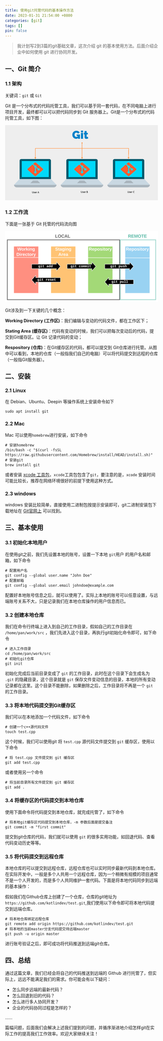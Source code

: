 ```yaml
---
title: 使用git托管代码的基本操作方法
date: 2023-01-31 21:54:00 +0800
categories: [git]
tags: []
pin: false
---
```


> 我计划写2到3篇的git基础文章，这次介绍 git 的基本使用方法。后面介绍企业中如何使用 git 进行协同开发。

## 一、Git 简介

### 1.1 架构

关键词：`git` 或 `Git`

Git 是一个分布式的代码托管工具，我们可以基于同一套代码，在不同电脑上进行项目开发，最终都可以可以把代码同步到 Git 服务器上。Git是一个分布式的代码托管工具，如下图：

![01.png](/img/git/01-01.png)

### 1.2 工作流

下面是一张基于 Git 托管的代码流向图

![02.png](/img/git/01-02.png)

Git涉及到一下关键的几个概念：

**Working Directory (工作区)**：我们编辑与变动的代码文件，都在工作区下；

**Stating Area (缓存区)**：代码有变动的时候，我们可以把每次变动后的代码，提交到Git缓存区。让 Git 记录代码的变动；

**Respository (仓库)**：在Git缓存区的代码，都可以提交到 Git仓库进行托管。从图中可以看到，本地的仓库（一般指我们自己的电脑）可以将代码提交到远程的仓库（一般指Git服务器）。

## 二、安装

### 2.1 Linux

在 Debian、Ubuntu、Deepin 等操作系统上安装命令如下

```shell
sudo apt install git
```

### 2.2 Mac

Mac 可以使用`homebrew`进行安装，如下命令

```shell
# 安装homebrew
/bin/bash -c "$(curl -fsSL https://raw.githubusercontent.com/Homebrew/install/HEAD/install.sh)"
# 安装git
brew install git
```

或者安装 [xcode 工具包](https://developer.apple.com/xcode/)，`xcode`工具包包含了`git`，要注意的是，`xcode` 安装时间可能比较长，推荐在网络环境很好的前提下使用这种方式。

### 2.3 windows

windows 安装比较简单，直接使用二进制包按提示安装即可，git二进制安装包下载地址在 [Git官网上](https://git-scm.com/downloads) 可以找到。

## 三、基本使用

### 3.1 初始化本地用户

在使用git之前，我们先设置本地的账号，设置一下本地 `git`用户 的用户名和邮箱，如下命令

```shell
# 配置用户名
git config --global user.name "John Doe"
# 配置邮箱
git config --global user.email johndoe@example.com
```

配置好本地账号信息之后，就可以使用了。实际上本地的账号可以任意设置，与远端账号关系不大，只是记录我们在本地仓库操作的用户信息而已。

### 3.2 创建本地仓库

我们在命令行终端上进入到自己的工作目录，假如自己的工作目录在 `/home/pan/work/src` ，我们先进入这个目录，再执行git初始化命令即可，如下命令

```shell
# 进入工作目录
cd /home/pan/work/src
# 初始化git仓库
git init
```

初始化完成后当前目录变成了 `git` 的工作目录，此时在这个目录下会生成名为 `.git` 的隐藏目录，这个目录就是 `git` 保存文件变动信息的目录，本地的所有变动记录都在这里。这个目录不能删除，如果删除之后，工作目录将不再是一个 `git` 的工作目录。

### 3.3 将本地代码提交到Git缓存区

我们可以在本地添加一个代码文件，如下命令

```shell
# 创建一个c++源代码文件
touch test.cpp
```

这个时候，我们可以使用git 将 `test.cpp` 源代码文件提交到 `git` 缓存区，使用以下命令

```shell
# 将 test.cpp 文件提交到 git 缓存区
git add test.cpp
```

或者使用另一个命令

```shell
# 将当前目录所有文件提交到 git 缓存区
git add .
```

### 3.4 将缓存区的代码提交到本地仓库

使用下面命令将代码提交到本地仓库，就完成托管了，如下命令

```shell
# 将本地git缓存区代码提交到本地仓库，-m 参数后面是提交备注
git commit -m "first commit"
```

提交到git仓库的代码，我们就可以使用 `git` 的很多实用功能，如回退代码、查看代码变动历史等等。

### 3.5 将代码提交到远程仓库

本地仓库的可以提交到远程仓库，远程仓库也可以实时同步最新代码到本地仓库。在实际开发中，一般是多个人共用一个远程仓库，因为一个稍微有规模的项目通常不是一个人开发的，而是多个人共同维护一套代码。下面是将本地代码同步到远端的基本操作：

假如我们在Github仓库上创建了一个仓库，仓库的git地址为 `https://github.com/kotlindev/test.git`,我们使用以下命令即可将本地代码提交到远端仓库。

```shell
# 将本地仓库绑定远程仓库
git remote add origin https://github.com/kotlindev/test.git
# 将本地的当前master分支代码提交待远端master
git push -u origin master
```

进行账号验证之后，即可成功将代码推送到远端git仓库。

## 四、总结

通过这篇文章，我们已经会将自己的代码推送到远端的 Github 进行托管了，但实际上，远远不能满足我们的需求。你可能会有以下疑问：

- 怎么同步远端的最新代码？
- 怎么回退到旧的代码？
- 怎么进行多人协同开发？
- 企业的代码协同过程是怎样的？

......

篇幅问题，后面我们会解决上述我们提到的问题，并循序渐进地介绍怎样git在实际工作的提高我们工作效率。欢迎大家继续关注！
